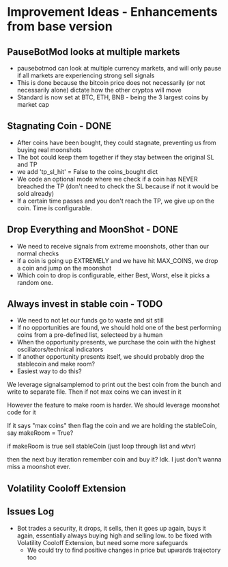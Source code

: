 # Improvement Ideas - Enhancements from base version

## PauseBotMod looks at multiple markets

- pausebotmod can look at multiple currency markets, and will only pause if all markets are experiencing strong sell signals
- This is done because the bitcoin price does not necessarily (or not necessarily alone) dictate how the other cryptos will move
- Standard is now set at BTC, ETH, BNB - being the 3 largest coins by market cap

## Stagnating Coin - DONE

- After coins have been bought, they could stagnate, preventing us from buying real moonshots
- The bot could keep them together if they stay between the original SL and TP
- we add 'tp_sl_hit' = False to the coins_bought dict
- We code an optional mode where we check if a coin has NEVER breached the TP (don't need to check the SL because if not it would be sold already)
- If a certain time passes and you don't reach the TP, we give up on the coin. Time is configurable.


## Drop Everything and MoonShot - DONE

- We need to receive signals from extreme moonshots, other than our normal checks
- if a coin is going up EXTREMELY and we have hit MAX_COINS, we drop a coin and jump on the moonshot
- Which coin to drop is configurable, either Best, Worst, else it picks a random one.


## Always invest in stable coin - TODO

- We need to not let our funds go to waste and sit still
- If no opportunities are found, we should hold one of the best performing coins from a pre-defined list, selecteed by a human
- When the opportunity presents, we purchase the coin with the highest oscillators/technical indicators
- If another opportunity presents itself, we should probably drop the stablecoin and make room? 
- Easiest way to do this?

We leverage signalsamplemod to print out the best coin from the bunch and write to separate file.
Then if not max coins we can invest in it

However the feature to make room is harder. We should leverage moonshot code for it

If it says "max coins" then flag the coin and we are holding the stableCoin, say makeRoom = True?

if makeRoom is true sell stableCoin (just loop through list and wtvr)

then the next buy iteration remember coin and buy it? Idk. I just don't wanna miss a moonshot ever.


## Volatility Cooloff Extension






## Issues Log

- Bot trades a security, it drops, it sells, then it goes up again, buys it again, essentially always buying high and selling low. to be fixed with Volatility Cooloff Extension, but need some more safeguards
    - We could try to find positive changes in price but upwards trajectory too

 
